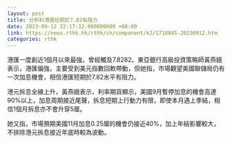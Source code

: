 ```yaml
---
layout: post
title: 分析料港匯短期於7.82有阻力
date: 2023-09-12 22:17:12.000000000 +08:00
link: https://news.rthk.hk/rthk/ch/component/k2/1718045-20230912.htm
categories: rthk
---
```


港匯一度創近1個月以來最強，曾經觸及7.8282。東亞銀行高級投資策略師黃燕娥表示，港匯偏強，主要受到美元指數回軟帶動，但她指，市場觀望美國聯儲局仍有一次加息機會，相信港匯短期於7.82水平有阻力。

港元拆息全線上升，黃燕娥表示，利率期貨顯示，美國9月暫停加息的機會高達90%以上，加息周期接近尾聲，拆息短期上行動力有限，即使本月遇上季結，相信1個月拆息亦不會升穿5厘。

她又指，市場預期美國11月加息0.25厘的機會仍接近40%，加上年結影響較大，不排除港元拆息接近年底時較為波動。
